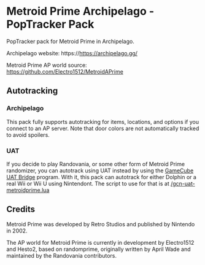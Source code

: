 # Metroid Prime Archipelago - PopTracker Pack

PopTracker pack for Metroid Prime in Archipelago.

Archipelago website: https://https://archipelago.gg/

Metroid Prime AP world source: https://github.com/Electro1512/MetroidAPrime

## Autotracking

### Archipelago

This pack fully supports autotracking for items, locations, and options if you connect to an AP server.
Note that door colors are not automatically tracked to avoid spoilers.

### UAT

If you decide to play Randovania, or some other form of Metroid Prime randomizer, you can autotrack using UAT instead
by using the [GameCube UAT Bridge](https://github.com/lilDavid/GameCube-UAT-Bridge) program. With it, this pack can
autotrack for either Dolphin or a real Wii or Wii U using Nintendont. The script to use for that is at
[/gcn-uat-metroidprime.lua](https://github.com/lilDavid/MetroidPrimeAP-PoptrackerPack/blob/main/gcn-uat-metroidprime.lua)

## Credits

Metroid Prime was developed by Retro Studios and published by Nintendo in 2002.

The AP world for Metroid Prime is currently in development by Electro1512 and Hesto2, based on
randomprime, originally written by April Wade and maintained by the Randovania contributors.
